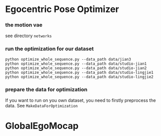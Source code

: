 # Egocentric Pose Optimizer

### the motion vae

see directory ```networks```

### run the optimization for our dataset

```
python optimize_whole_sequence.py --data_path data/jian3
python optimize_whole_sequence.py --data_path data/studio-jian1
python optimize_whole_sequence.py --data_path data/studio-jian2
python optimize_whole_sequence.py --data_path data/studio-lingjie1
python optimize_whole_sequence.py --data_path data/studio-lingjie2
```

### prepare the data for optimization
If you want to run on you own dataset,
you need to firstly preprocess the data.
See ```MakeDataForOptimization```




# GlobalEgoMocap
